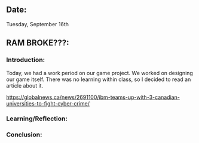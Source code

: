 ## Date:
Tuesday, September 16th

## RAM BROKE???:

### Introduction:
Today, we had a work period on our game project. We worked on designing our game itself. There was no learning within class, so I decided to read an article about it. 

https://globalnews.ca/news/2691100/ibm-teams-up-with-3-canadian-universities-to-fight-cyber-crime/

### Learning/Reflection:

### Conclusion:
